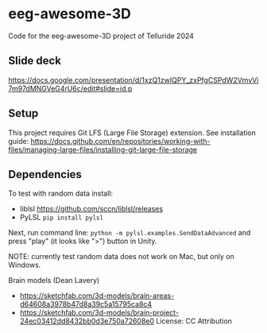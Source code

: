 # eeg-awesome-3D
Code for the eeg-awesome-3D project of Telluride 2024

## Slide deck

https://docs.google.com/presentation/d/1xzQ1zwIQPY_zxPfgCSPdW2VmvVi7m97dMNGVeG4rU6c/edit#slide=id.p

## Setup
This project requires Git LFS (Large File Storage) extension. See installation guide: https://docs.github.com/en/repositories/working-with-files/managing-large-files/installing-git-large-file-storage


## Dependencies

To test with random data install:
* liblsl https://github.com/sccn/liblsl/releases
* PyLSL ```pip install pylsl``` 

Next, run command line: ```python -m pylsl.examples.SendDataAdvanced``` and press "play" (it looks like ">") button in Unity.

NOTE: currently test random data does not work on Mac, but only on Windows.




Brain models (Dean Lavery)
* https://sketchfab.com/3d-models/brain-areas-d64608a3978b47d8a39c5a15795ca8c4
* https://sketchfab.com/3d-models/brain-project-24ec03412dd8432bb0d3e750a72608e0
License: CC Attribution